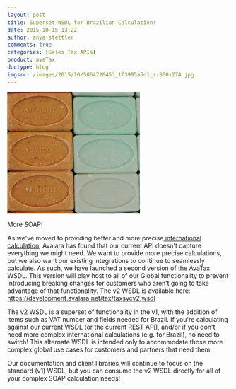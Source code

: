```yaml
---
layout: post
title: Superset WSDL for Brazilian Calculation!
date: 2015-10-15 13:22
author: anya.stettler
comments: true
categories: [Sales Tax APIs]
product: avaTax
doctype: blog
imgsrc: /images/2015/10/5064720453_1f3995a5d1_z-300x274.jpg
---
```

<a href="https://www.flickr.com/photos/ross_elliott/5064720453/in/photostream/"><img class="size-medium wp-image-9343" src="/images/2015/10/5064720453_1f3995a5d1_z-300x274.jpg" alt="More SOAP!" width="300" height="274" /></a> 

<div class="caption">More SOAP!</div>

As we've moved to providing better and more precise<a href="http://www.avalara.com/blog/2015/03/10/avalara-adds-brazil-to-global-tax-compliance-cloud-platform/"> international calculation</a>, Avalara has found that our current API doesn't capture everything we might need. We want to provide more precise calculations, but we also want our existing integrations to continue to seamlessly calculate. As such, we have launched a second version of the AvaTax WSDL. This version will play host to all of our Global functionality to prevent introducing breaking changes for customers who aren’t going to take advantage of that functionality. The v2 WSDL is available here: https://development.avalara.net/tax/taxsvcv2.wsdl

The v2 WSDL is a superset of functionality in the v1, with the addition of items such as VAT number and fields needed for Brazil. If you're calculating against our current WSDL (or the current REST API), and/or if you don't need more complex international calculations (e.g. for Brazil), no need to switch! This alternate WSDL is intended only to accommodate those more complex global use cases for customers and partners that need them.

Our documentation and client libraries will continue to focus on the standard (v1) WSDL, but you can consume the v2 WSDL directly for all of your complex SOAP calculation needs!

&nbsp;

&nbsp;
